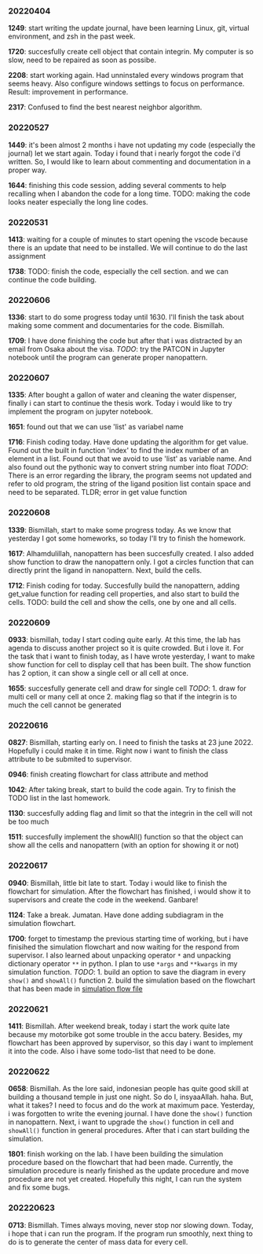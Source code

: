 ### 20220404
**1249**: start writing the update journal, have been learning Linux, git, virtual environment, and zsh in the past week. 

**1720**: succesfully create cell object that contain integrin. My computer is so slow, need to be repaired as soon as possibe. 

**2208**: start working again. Had unninstaled every windows program that seems heavy. Also configure windows settings to focus on performance. Result: improvement in performance.

**2317**: Confused to find the best nearest neighbor algorithm. 

### 20220527
**1449**: it's been almost 2 months i have not updating my code (especially the journal) let we start again. Today i found that i nearly forgot the code i'd written. So, I would like to learn about commenting and documentation in a proper way.

**1644**: finishing this code session, adding several comments to help recalling when I abandon the code
for a long time. 
TODO: making the code looks neater especially the long line codes.

### 20220531
**1413**: waiting for a couple of minutes to start opening the vscode because there is an update that need to be installed. We will continue to do the last assignment

**1738**: TODO: finish the code, especially the cell section. and we can continue the code building.

### 20220606
**1336**: start to do some progress today until 1630. I'll finish the task about making some comment and documentaries for the code. Bismillah.

**1709**: I have done finishing the code but after that i was distracted by an email from Osaka about the visa. _TODO_: try the PATCON in Jupyter notebook until the program can generate proper nanopattern.

### 20220607
**1335**: After bought a gallon of water and cleaning the water dispenser, finally i can start to continue the thesis work. Today i would like to try implement the program on jupyter notebook.

**1651**: found out that we can use 'list' as variabel name

**1716**: Finish coding today. Have done updating the algorithm for get value. Found out the built in function 'index' to find the index number of an element in a list. Found out that we avoid to use 'list' as variable name. And also found out the pythonic way to convert string number into float
_TODO_: There is an error regarding the library, the program seems not updated and refer to old program, the string of the ligand position list contain space and need to be separated. TLDR; error in get value function

### 20220608
**1339**: Bismillah, start to make some progress today. As we know that yesterday I got some homeworks, so today I'll try to finish the homework.

**1617**: Alhamdulillah, nanopattern has been succesfully created. I also added show function to draw the nanopattern only. I got a circles function that can directly print the ligand in nanopattern. Next, build the cells.

**1712**: Finish coding for today. Succesfully build the nanopattern, adding get_value function for reading cell properties, and also start to build the cells. TODO: build the cell and show the cells, one by one and all cells. 

### 20220609
**0933**: bismillah, today I start coding quite early. At this time, the lab has agenda to discuss another project so it is quite crowded. But i love it. For the task that i want to finish today, as I have wrote yesterday, I want to make show function for cell to display cell that has been built. The show function has 2 option, it can show a single cell or all cell at once.

**1655**: succesfully generate cell and draw for single cell
_TODO_: 1. draw for multi cell or many cell at once
        2. making flag so that if the integrin is to much the cell cannot be generated

### 20220616
**0827**: Bismillah, starting early on. I need to finish the tasks at 23 june 2022. Hopefully i could make it in time. Right now i want to finish the class attribute to be submited to supervisor. 

**0946**: finish creating flowchart for class attribute and method

**1042**: After taking break, start to build the code again. Try to finish the TODO list in the last homework.

**1130**: succesfully adding flag and limit so that the integrin in the cell will not be too much

**1511**: succesfully implement the showAll() function so that the object can show all the cells and nanopattern (with an option for showing it or not)

### 20220617
**0940**: Bismillah, little bit late to start. Today i would like to finish the flowchart for simulation. After the flowchart has finished, i would show it to supervisors and create the code in the weekend. Ganbare!

**1124**: Take a break. Jumatan. Have done adding subdiagram in the simulation flowchart. 

**1700**: forget to timestamp the previous starting time of working, but i have finisihed the simulation flowchart and now waiting for the respond from supervisor. I also learned about unpacking operator `*` and unpacking dictionary operator `**` in python. I plan to use `*args` and `**kwargs` in my simulation function. 
_TODO_: 1. build an option to save the diagram in every `show()` and `showAll()` function
        2. build the simulation based on the flowchart that has been made in [simulation flow file](https://github.com/azfairuza/stem_cell/blob/master/simulationflow.md)

### 20220621
**1411**: Bismillah. After weekend break, today i start the work quite late because my motorbike got some trouble in the accu batery. Besides, my flowchart has been approved by supervisor, so this day i want to implement it into the code. Also i have some todo-list that need to be done. 

### 20220622
**0658**: Bismillah. As the lore said, indonesian people has quite good skill at building a thousand temple in just one night. So do I, insyaaAllah. haha. But, what it takes? I need to focus and do the work at maximum pace. Yesterday, i was forgotten to write the evening journal. I have done the `show()` function in nanopattern. Next, i want to upgrade the `show()` function in cell and `showAll()` function in general procedures. After that i can start building the simulation. 

**1801**: finish working on the lab. I have been building the simulation procedure based on the flowchart that had been made. Currently, the simulation procedure is nearly finished as the update procedure and move procedure are not yet created. Hopefully this night, I can run the system and fix some bugs. 

### 202220623
**0713**: Bismillah. Times always moving, never stop nor slowing down. Today, i hope that i can run the program. If the program run smoothly, next thing to do is to generate the center of mass data for every cell. 
